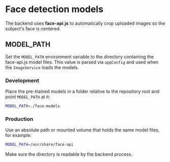 # Face detection models

The backend uses **face-api.js** to automatically crop uploaded images so the subject's face is centered.

## MODEL_PATH

Set the `MODEL_PATH` environment variable to the directory containing the face-api.js model files. This value is parsed via `appConfig` and used when the `ImageService` loads the models.

### Development

Place the pre-trained models in a folder relative to the repository root and point `MODEL_PATH` at it:

```bash
MODEL_PATH=./face-models
```

### Production

Use an absolute path or mounted volume that holds the same model files, for example:

```bash
MODEL_PATH=/usr/share/face-api
```

Make sure the directory is readable by the backend process.

